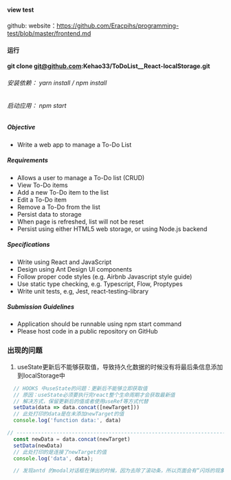 #### view test

github: website：https://github.com/Eracpihs/programming-test/blob/master/frontend.md

#### 运行

#### git clone git@github.com:Kehao33/ToDoList__React-localStorage.git

###### 安装依赖： yarn install / npm install

###### 启动应用： npm start

##### Objective

- Write a web app to manage a To-Do List

##### Requirements

- Allows a user to manage a To-Do list (CRUD)
- View To-Do items
- Add a new To-Do item to the list
- Edit a To-Do item
- Remove a To-Do from the list
- Persist data to storage
- When page is refreshed, list will not be reset
- Persist using either HTML5 web storage, or using Node.js backend

##### Specifications

- Write using React and JavaScript
- Design using Ant Design UI components
- Follow proper code styles (e.g. Airbnb Javascript style guide)
- Use static type checking, e.g. Typescript, Flow, Proptypes
- Write unit tests, e.g, Jest, react-testing-library

##### Submission Guidelines

- Application should be runnable using npm start command
- Please host code in a public repository on GitHub

### 出现的问题
1. useState更新后不能够获取值，导致持久化数据的时候没有将最后条信息添加到localStorage中

```js
  // HOOKS 中useState的问题：更新后不能够立即获取值  
  // 原因：useState必须要执行完react整个生命周期才会获取最新值
  // 解决方式，保留更新后的值或者使用useRef等方式代替
  setData(data => data.concat([newTarget]))
  // 此处打印的data是在未添加newTarget的值
  console.log('function data:', data) 

// ---------------------------------------------------------------------
  const newData = data.concat(newTarget)
  setData(newData)
  // 此处打印的是连接了newTarget的值
  console.log('data', data); 

  // 发现antd 的modal对话框在弹出的时候，因为去除了滚动条，所以页面会有“闪烁的现象”
```
